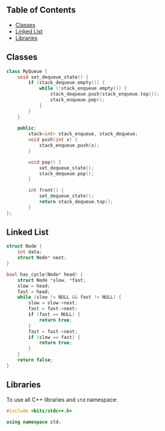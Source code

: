 ## Table of Contents
* [Classes](#classes)
* [Linked List](#linked-list)
* [Libraries](#libraries)

## Classes

```cpp
class MyQueue {
    void set_dequeue_state() {
        if (stack_dequeue.empty()) {
            while (!stack_enqueue.empty()) {
                stack_dequeue.push(stack_enqueue.top());
                stack_enqueue.pop();
            }
        }
    }
  
    public:
        stack<int> stack_enqueue, stack_dequeue;   
        void push(int x) {
            stack_enqueue.push(x);
        }

        void pop() {
            set_dequeue_state();
            stack_dequeue.pop();
        }

        int front() {
            set_dequeue_state();
            return stack_dequeue.top();
        }
};
```

## Linked List

```cpp
struct Node {
    int data;
    struct Node* next;
}

bool has_cycle(Node* head) {
    struct Node *slow, *fast;
    slow = head;
    fast = head;
    while (slow != NULL && fast != NULL) {
        slow = slow->next;
        fast = fast->next;
        if (fast == NULL) {
            return true;
        }
        fast = fast->next;
        if (slow == fast) {
            return true;
        }
    }
    return false;
}
```

## Libraries

To use all C++ libraries and `std` namespace:

```cpp
#include <bits/stdc++.h>

using namespace std;
```
